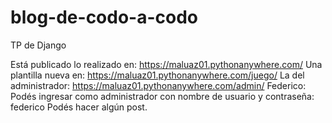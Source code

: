 # blog-de-codo-a-codo
TP de Django

Está publicado lo realizado en: https://maluaz01.pythonanywhere.com/
Una plantilla nueva en: https://maluaz01.pythonanywhere.com/juego/
La del administrador: https://maluaz01.pythonanywhere.com/admin/
Federico: Podés ingresar como administrador con nombre de usuario y contraseña: federico
Podés hacer algún post.
